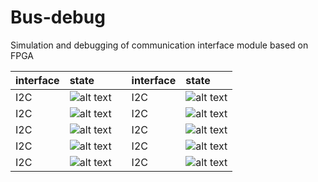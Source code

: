 # Bus-debug
Simulation and debugging of communication interface module based on FPGA

|interface  |state                  |  |interface  |state                  |
|:----------|:----------------------|:-|:----------|:----------------------|
|I2C        |![alt text][todo] |       |I2C        |![alt text][todo] |
|I2C        |![alt text][todo] |       |I2C        |![alt text][todo] |
|I2C        |![alt text][todo] |       |I2C        |![alt text][todo] |
|I2C        |![alt text][todo] |       |I2C        |![alt text][todo] |
|I2C        |![alt text][todo] |       |I2C        |![alt text][todo] |

[finish]: https://img.shields.io/badge/-finish-green "finish"
[todo]: https://img.shields.io/badge/-todo-orange "todo"
